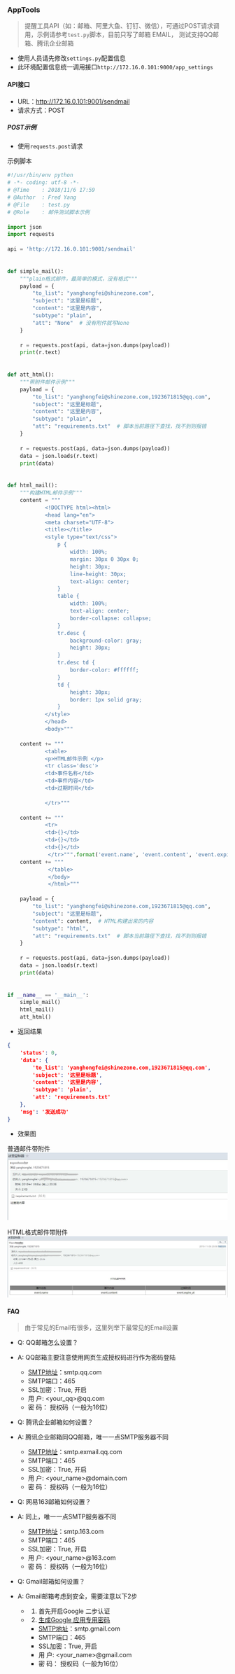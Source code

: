 ### AppTools
> 提醒工具API（如：邮箱、阿里大鱼、钉钉、微信），可通过POST请求调用，示例请参考`test.py`脚本，目前只写了邮箱
> EMAIL， 测试支持QQ邮箱、腾讯企业邮箱




- 使用人员请先修改`settings.py`配置信息
- 此环境配置信息统一调用接口`http://172.16.0.101:9000/app_settings`


#### API接口
- URL：http://172.16.0.101:9001/sendmail
- 请求方式：POST

##### POST示例
- 使用`requests.post`请求

示例脚本
```python
#!/usr/bin/env python
# -*- coding: utf-8 -*-
# @Time    : 2018/11/6 17:59
# @Author  : Fred Yang
# @File    : test.py
# @Role    : 邮件测试脚本示例

import json
import requests

api = 'http://172.16.0.101:9001/sendmail'


def simple_mail():
    """plain格式邮件，最简单的模式，没有格式"""
    payload = {
        "to_list": "yanghongfei@shinezone.com",
        "subject": "这里是标题",
        "content": "这里是内容",
        "subtype": "plain",
        "att": "None"  # 没有附件就写None
    }

    r = requests.post(api, data=json.dumps(payload))
    print(r.text)


def att_html():
    """带附件邮件示例"""
    payload = {
        "to_list": "yanghongfei@shinezone.com,1923671815@qq.com",
        "subject": "这里是标题",
        "content": "这里是内容",
        "subtype": "plain",
        "att": "requirements.txt"  # 脚本当前路径下查找，找不到则报错
    }

    r = requests.post(api, data=json.dumps(payload))
    data = json.loads(r.text)
    print(data)


def html_mail():
    """构建HTML邮件示例"""
    content = """
            <!DOCTYPE html><html>
            <head lang="en">
            <meta charset="UTF-8">
            <title></title>
            <style type="text/css">
                p {
                    width: 100%;
                    margin: 30px 0 30px 0;
                    height: 30px;
                    line-height: 30px;
                    text-align: center;
                }
                table {
                    width: 100%;
                    text-align: center;
                    border-collapse: collapse;
                }
                tr.desc {
                    background-color: gray;
                    height: 30px;
                }
                tr.desc td {
                    border-color: #ffffff;
                }
                td {
                    height: 30px;
                    border: 1px solid gray;
                }
            </style>
            </head>
            <body>"""

    content += """
            <table>
            <p>HTML邮件示例 </p>
            <tr class='desc'>
            <td>事件名称</td>
            <td>事件内容</td>
            <td>过期时间</td>

            </tr>"""

    content += """
            <tr>
            <td>{}</td>
            <td>{}</td>
            <td>{}</td>
             </tr>""".format('event.name', 'event.content', 'event.expire_at')
    content += """
             </table>
             </body>
             </html>"""

    payload = {
        "to_list": "yanghongfei@shinezone.com,1923671815@qq.com",
        "subject": "这里是标题",
        "content": content,  # HTML构建出来的内容
        "subtype": "html",
        "att": "requirements.txt"  # 脚本当前路径下查找，找不到则报错
    }

    r = requests.post(api, data=json.dumps(payload))
    data = json.loads(r.text)
    print(data)


if __name__ == '__main__':
    simple_mail()
    html_mail()
    att_html()


```
- 返回结果
```json
{
	'status': 0,
	'data': {
		'to_list': 'yanghongfei@shinezone.com,1923671815@qq.com',
		'subject': '这里是标题',
		'content': '这里是内容',
		'subtype': 'plain',
		'att': 'requirements.txt'
	},
	'msg': '发送成功'
}
```

- 效果图

普通邮件带附件
![att](images/att.jpg)

HTML格式邮件带附件
![att_html](images/att_html.jpg)








#### FAQ
> 由于常见的Email有很多，这里列举下最常见的Email设置

- Q: QQ邮箱怎么设置？
- A: QQ邮箱主要注意使用网页生成授权码进行作为密码登陆
    - [SMTP地址](https://service.mail.qq.com/cgi-bin/help?id=28&no=167&subtype=1)：smtp.qq.com
    - SMTP端口：465
    - SSL加密：True, 开启
    - 用   户: <your_qq>@qq.com
    - 密   码： 授权码（一般为16位）

- Q: 腾讯企业邮箱如何设置？
- A: 腾讯企业邮箱同QQ邮箱，唯一一点SMTP服务器不同
    - [SMTP地址](https://service.exmail.qq.com/cgi-bin/help?subtype=1&id=28&no=1000585)：smtp.exmail.qq.com
    - SMTP端口：465
    - SSL加密：True, 开启
    - 用   户: <your_name>@domain.com
    - 密   码： 授权码（一般为16位）

- Q: 网易163邮箱如何设置？
- A: 同上，唯一一点SMTP服务器不同
    - [SMTP地址](http://help.163.com/09/1223/14/5R7P3QI100753VB8.html)：smtp.163.com
    - SMTP端口：465
    - SSL加密：True, 开启
    - 用   户: <your_name>@163.com
    - 密   码： 授权码（一般为16位）

- Q: Gmail邮箱如何设置？
- A: Gmail邮箱考虑到安全，需要注意以下2步
  - 1. 首先开启Google 二步认证
  - 2. [生成Google 应用专用密码](https://support.google.com/mail/answer/185833?hl=zh-Hans)
    - [SMTP地址](https://support.google.com/mail/answer/7126229?hl=zh-Hans&visit_id=636771670247559816-1235179449&rd=2)：smtp.gmail.com
    - SMTP端口：465
    - SSL加密：True, 开启
    - 用   户: <your_name>@gmail.com
    - 密   码： 授权码（一般为16位）


